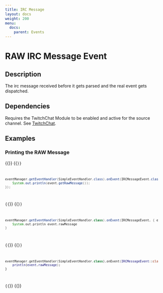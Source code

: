 ```yaml
---
title: IRC Message
layout: docs
weight: 200
menu: 
  docs:
    parent: Events
---
```


# RAW IRC Message Event

## Description

The irc message received before it gets parsed and the real event gets dispatched.

## Dependencies

Requires the TwitchChat Module to be enabled and active for the source channel. See [TwitchChat](../../chat).

## Examples

### Printing the RAW Message

{{<codeblocks>}}
{{<code Java>}}
```java
eventManager.getEventHandler(SimpleEventHandler.class).onEvent(IRCMessageEvent.class, event -> {
	System.out.println(event.getRawMessage());
});
```
{{</code>}}
{{<code Groovy>}}
```groovy
eventManager.getEventHandler(SimpleEventHandler.class).onEvent(IRCMessageEvent, { event ->
	System.out.println event.rawMessage
}
```
{{</code>}}
{{<code Kotlin>}}
```kotlin
eventManager.getEventHandler(SimpleEventHandler.class).onEvent(IRCMessageEvent::class.java, { event ->
	println(event.rawMessage);
}
```
{{</code>}}
{{</codeblocks>}}
